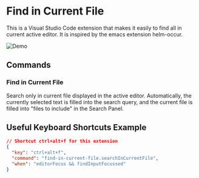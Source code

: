 # Find in Current File

This is a Visual Studio Code extension that makes it easily to find all in current active editor.  It is inspired by the emacs extension helm-occur.

![Demo](images/demo.gif)

## Commands
### Find in Current File
Search only in current file displayed in the active editor.  Automatically, the currently selected text is filled into the search query, and the current file is filled into "files to include" in the Search Panel.

## Useful Keyboard Shortcuts Example
```json
// Shortcut ctrl+alt+f for this extension
{
  "key": "ctrl+alt+f",
  "command": "find-in-current-file.searchInCurrentFile",
  "when": "editorFocus && findInputFocussed"
}
```
